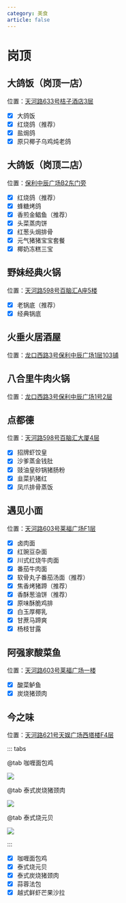 ```yaml
---
category: 美食
article: false
---
```


# 岗顶

## 大鸽饭（岗顶一店）

<i class="fa-solid fa-location-dot"></i> 位置：<a href="https://ditu.amap.com/place/B0FFIS13WN" target="_blank">天河路633号桔子酒店3层</a>

- [x] 大鸽饭
- [x] 红烧鸽（推荐）
- [x] 盐焗鸽
- [x] 原只椰子乌鸡炖老鸽

## 大鸽饭（岗顶二店）

<i class="fa-solid fa-location-dot"></i> 位置：<a href="https://ditu.amap.com/place/B0I63YTRS5" target="_blank">保利中辰广场B2东门旁</a>

- [x] 红烧鸽（推荐）
- [x] 蜂糖烤鸽
- [x] 香煎金鲳鱼（推荐）
- [x] 头菜蒸肉饼
- [x] 红葱头焗排骨
- [x] 元气猪猪宝宝套餐
- [x] 椰奶冻糕三宝

## 野妹经典火锅

<i class="fa-solid fa-location-dot"></i> 位置：<a href="https://ditu.amap.com/place/B0FFK8MWS5" target="_blank">天河路598号百脑汇A座5楼</a>

- [x] 老锅底（推荐）
- [x] 经典锅底

## 火垂火居酒屋

<i class="fa-solid fa-location-dot"></i> 位置：<a href="https://ditu.amap.com/place/B0HR6S7X4D" target="_blank">龙口西路3号保利中辰广场1层103铺</a>

## 八合里牛肉火锅

<i class="fa-solid fa-location-dot"></i> 位置：<a href="https://ditu.amap.com/place/B0FFI8YYA2" target="_blank">龙口西路3号保利中辰广场1号2层</a>

## 点都德

<i class="fa-solid fa-location-dot"></i> 位置：<a href="https://ditu.amap.com/place/B0FFGHE53M" target="_blank">天河路598号百脑汇大厦4层</a>

- [x] 招牌虾饺皇
- [x] 沙爹蒸金钱肚
- [x] 豉油皇砂锅猪肠粉
- [x] 韭菜扒猪红
- [x] 凤爪排骨蒸饭

## 遇见小面

<i class="fa-solid fa-location-dot"></i> 位置：<a href="https://ditu.amap.com/place/B0FFJ9HE0P" target="_blank">天河路603号莱福广场F1层</a>

- [x] 卤肉面
- [x] 红豌豆杂面
- [x] 川式红烧牛肉面
- [x] 番茄牛肉面
- [x] 软骨丸子番茄汤面（推荐）
- [x] 焦香烤猪蹄（推荐）
- [x] 香酥葱油饼（推荐）
- [x] 原味酥脆鸡排
- [x] 白玉厚椰乳
- [x] 甘蔗马蹄爽
- [x] 杨枝甘露

## 阿强家酸菜鱼

<i class="fa-solid fa-location-dot"></i> 位置：<a href="https://ditu.amap.com/place/B0G0TAEIIH" target="_blank">天河路603号莱福广场一楼</a>

- [x] 酸菜鲈鱼
- [x] 炭烧猪颈肉

## 今之味

<i class="fa-solid fa-location-dot"></i> 位置：<a href="https://ditu.amap.com/place/B0GKSBCUID" target="_blank">天河路621号天娱广场西塔楼F4层</a>

::: tabs

@tab 咖喱面包鸡

![](https://img.sherry4869.com/blog/life/food/china/guangdong/guangzhou/th/gd/jzw/1.jpg)

@tab 泰式炭烧猪颈肉

![](https://img.sherry4869.com/blog/life/food/china/guangdong/guangzhou/th/gd/jzw/2.jpg)

@tab 泰式烧元贝

![](https://img.sherry4869.com/blog/life/food/china/guangdong/guangzhou/th/gd/jzw/3.jpg)

:::

- [x] 咖喱面包鸡
- [x] 泰式烧元贝
- [x] 泰式炭烧猪颈肉
- [x] 蒜蓉法包
- [x] 越式鲜虾芒果沙拉